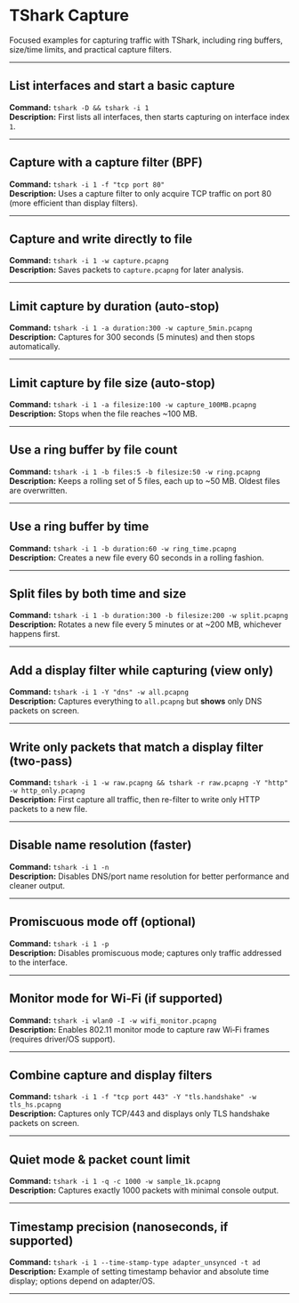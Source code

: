 # TShark Capture

Focused examples for capturing traffic with TShark, including ring buffers, size/time limits, and practical capture filters.

---

## List interfaces and start a basic capture  
**Command:** `tshark -D && tshark -i 1`  
**Description:** First lists all interfaces, then starts capturing on interface index `1`.

---

## Capture with a capture filter (BPF)  
**Command:** `tshark -i 1 -f "tcp port 80"`  
**Description:** Uses a capture filter to only acquire TCP traffic on port 80 (more efficient than display filters).

---

## Capture and write directly to file  
**Command:** `tshark -i 1 -w capture.pcapng`  
**Description:** Saves packets to `capture.pcapng` for later analysis.

---

## Limit capture by duration (auto-stop)  
**Command:** `tshark -i 1 -a duration:300 -w capture_5min.pcapng`  
**Description:** Captures for 300 seconds (5 minutes) and then stops automatically.

---

## Limit capture by file size (auto-stop)  
**Command:** `tshark -i 1 -a filesize:100 -w capture_100MB.pcapng`  
**Description:** Stops when the file reaches ~100 MB.

---

## Use a ring buffer by file count  
**Command:** `tshark -i 1 -b files:5 -b filesize:50 -w ring.pcapng`  
**Description:** Keeps a rolling set of 5 files, each up to ~50 MB. Oldest files are overwritten.

---

## Use a ring buffer by time  
**Command:** `tshark -i 1 -b duration:60 -w ring_time.pcapng`  
**Description:** Creates a new file every 60 seconds in a rolling fashion.

---

## Split files by both time and size  
**Command:** `tshark -i 1 -b duration:300 -b filesize:200 -w split.pcapng`  
**Description:** Rotates a new file every 5 minutes or at ~200 MB, whichever happens first.

---

## Add a display filter while capturing (view only)  
**Command:** `tshark -i 1 -Y "dns" -w all.pcapng`  
**Description:** Captures everything to `all.pcapng` but **shows** only DNS packets on screen.

---

## Write only packets that match a display filter (two-pass)  
**Command:** `tshark -i 1 -w raw.pcapng && tshark -r raw.pcapng -Y "http" -w http_only.pcapng`  
**Description:** First capture all traffic, then re-filter to write only HTTP packets to a new file.

---

## Disable name resolution (faster)  
**Command:** `tshark -i 1 -n`  
**Description:** Disables DNS/port name resolution for better performance and cleaner output.

---

## Promiscuous mode off (optional)  
**Command:** `tshark -i 1 -p`  
**Description:** Disables promiscuous mode; captures only traffic addressed to the interface.

---

## Monitor mode for Wi‑Fi (if supported)  
**Command:** `tshark -i wlan0 -I -w wifi_monitor.pcapng`  
**Description:** Enables 802.11 monitor mode to capture raw Wi‑Fi frames (requires driver/OS support).

---

## Combine capture and display filters  
**Command:** `tshark -i 1 -f "tcp port 443" -Y "tls.handshake" -w tls_hs.pcapng`  
**Description:** Captures only TCP/443 and displays only TLS handshake packets on screen.

---

## Quiet mode & packet count limit  
**Command:** `tshark -i 1 -q -c 1000 -w sample_1k.pcapng`  
**Description:** Captures exactly 1000 packets with minimal console output.

---

## Timestamp precision (nanoseconds, if supported)  
**Command:** `tshark -i 1 --time-stamp-type adapter_unsynced -t ad`  
**Description:** Example of setting timestamp behavior and absolute time display; options depend on adapter/OS.

---

